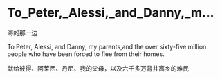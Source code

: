 # To_Peter,_Alessi,_and_Danny,_m...

海的那一边

To Peter, Alessi, and Danny, my parents,and the over sixty-five million people who have been forced to flee from their homes.

献给彼得、阿莱西、丹尼、我的父母，以及六千多万背井离乡的难民